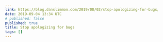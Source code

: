 ```yaml
---
link: https://blog.danslimmon.com/2019/08/02/stop-apologizing-for-bugs/
date: 2019-09-04 13:34 UTC
# published: false
published: true
title: Stop apologizing for bugs
tags: []
---
```



